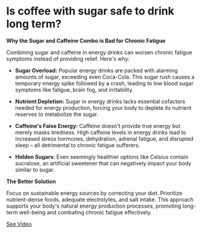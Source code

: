 # Is coffee with sugar safe to drink long term?

**Why the Sugar and Caffeine Combo is Bad for Chronic Fatigue**

Combining sugar and caffeine in energy drinks can worsen chronic fatigue symptoms instead of providing relief. Here's why:

- **Sugar Overload:** Popular energy drinks are packed with alarming amounts of sugar, exceeding even Coca-Cola. This sugar rush causes a temporary energy spike followed by a crash, leading to low blood sugar symptoms like fatigue, brain fog, and irritability.

- **Nutrient Depletion:** Sugar in energy drinks lacks essential cofactors needed for energy production, forcing your body to deplete its nutrient reserves to metabolize the sugar.

- **Caffeine's False Energy:** Caffeine doesn't provide true energy but merely masks tiredness. High caffeine levels in energy drinks lead to increased stress hormones, dehydration, adrenal fatigue, and disrupted sleep – all detrimental to chronic fatigue sufferers.

- **Hidden Sugars:** Even seemingly healthier options like Celsius contain sucralose, an artificial sweetener that can negatively impact your body similar to sugar.

**The Better Solution**

Focus on sustainable energy sources by correcting your diet. Prioritize nutrient-dense foods, adequate electrolytes, and salt intake. This approach supports your body's natural energy production processes, promoting long-term well-being and combating chronic fatigue effectively.

 [See Video](https://www.youtube.com/embed/pdKgMQI_JoI)